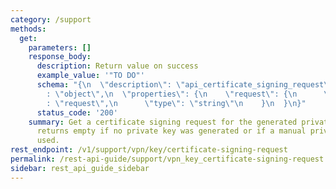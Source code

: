 ```yaml
---
category: /support
methods:
  get:
    parameters: []
    response_body:
      description: Return value on success
      example_value: '"TO DO"'
      schema: "{\n  \"description\": \"api_certificate_signing_request\",\n  \"type\"\
        : \"object\",\n  \"properties\": {\n    \"request\": {\n      \"description\"\
        : \"request\",\n      \"type\": \"string\"\n    }\n  }\n}"
      status_code: '200'
    summary: Get a certificate signing request for the generated private key. This
      returns empty if no private key was generated or if a manual private key is
      used.
rest_endpoint: /v1/support/vpn/key/certificate-signing-request
permalink: /rest-api-guide/support/vpn_key_certificate-signing-request.html
sidebar: rest_api_guide_sidebar
---
```

